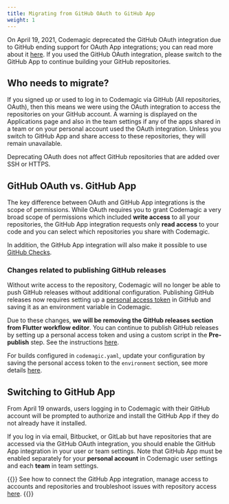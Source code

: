```yaml
---
title: Migrating from GitHub OAuth to GitHub App
weight: 1
---
```


On April 19, 2021, Codemagic deprecated the GitHub OAuth integration due to GitHub ending support for OAuth App integrations; you can read more about it [here](https://developer.github.com/changes/2020-02-14-deprecating-oauth-app-endpoint/). If you used the GitHub OAuth integration, please switch to the GitHub App to continue building your GitHub repositories.

## Who needs to migrate?

If you signed up or used to log in to Codemagic via GitHub (All repositories, OAuth), then this means we were using the OAuth integration to access the repositories on your GitHub account. A warning is displayed on the Applications page and also in the team settings if any of the apps shared in a team or on your personal account used the OAuth integration. Unless you switch to GitHub App and share access to these repositories, they will remain unavailable.

Deprecating OAuth does not affect GitHub repositories that are added over SSH or HTTPS.

## GitHub OAuth vs. GitHub App

The key difference between OAuth and GitHub App integrations is the scope of permissions. While OAuth requires you to grant Codemagic a very broad scope of permissions which included **write access** to all your repositories, the GitHub App integration requests only **read access** to your code and you can select which repositories you share with Codemagic.

In addition, the GitHub App integration will also make it possible to use [GitHub Checks](../building/github-checks).

### Changes related to publishing GitHub releases

Without write access to the repository, Codemagic will no longer be able to push GitHub releases without additional configuration. Publishing GitHub releases now requires setting up a [personal access token](https://docs.github.com/en/github/authenticating-to-github/creating-a-personal-access-token) in GitHub and saving it as an environment variable in Codemagic.

Due to these changes, **we will be removing the GitHub releases section from Flutter workflow editor**. You can continue to publish GitHub releases by setting up a personal access token and using a custom script in the **Pre-publish** step. See the instructions [here](../publishing/github-release/).

For builds configured in `codemagic.yaml`, update your configuration by saving the personal access token to the `environment` section, see more details [here](../publishing-yaml/distribution/#github-releases). 

## Switching to GitHub App

From April 19 onwards, users logging in to Codemagic with their GitHub account will be prompted to authorize and install the GitHub App if they do not already have it installed.

If you log in via email, Bitbucket, or GitLab but have repositories that are accessed via the GitHub OAuth integration, you should enable the GitHub App integration in your user or team settings. Note that GitHub App must be enabled separately for your **personal account** in Codemagic user settings and each **team** in team settings. 

{{<notebox>}}
See how to connect the GitHub App integration, manage access to accounts and repositories and troubleshoot issues with repository access [here](../getting-started/adding-apps-from-custom-sources/#configuring-the-github-app-integration).
{{</notebox>}}

